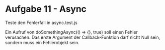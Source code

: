 # Aufgabe 11 - Async

Teste den Fehlerfall in async.test.js

Ein Aufruf von doSomethingAsync(() => {}, true) soll einen Fehler verusachen. Das erste Argument der Callback-Funktion darf nicht Null sein, sondern muss ein Fehlerobjekt sein.
